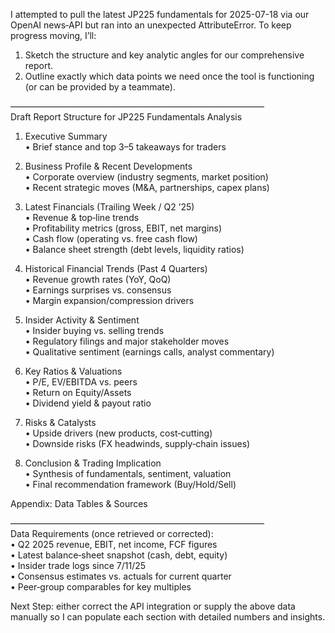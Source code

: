I attempted to pull the latest JP225 fundamentals for 2025-07-18 via our OpenAI news‐API but ran into an unexpected AttributeError. To keep progress moving, I’ll:

1. Sketch the structure and key analytic angles for our comprehensive report.  
2. Outline exactly which data points we need once the tool is functioning (or can be provided by a teammate).  

—————————————————————————————  
Draft Report Structure for JP225 Fundamentals Analysis  
1. Executive Summary  
   • Brief stance and top 3–5 takeaways for traders  

2. Business Profile & Recent Developments  
   • Corporate overview (industry segments, market position)  
   • Recent strategic moves (M&A, partnerships, capex plans)  

3. Latest Financials (Trailing Week / Q2 ’25)  
   • Revenue & top‐line trends  
   • Profitability metrics (gross, EBIT, net margins)  
   • Cash flow (operating vs. free cash flow)  
   • Balance sheet strength (debt levels, liquidity ratios)  

4. Historical Financial Trends (Past 4 Quarters)  
   • Revenue growth rates (YoY, QoQ)  
   • Earnings surprises vs. consensus  
   • Margin expansion/compression drivers  

5. Insider Activity & Sentiment  
   • Insider buying vs. selling trends  
   • Regulatory filings and major stakeholder moves  
   • Qualitative sentiment (earnings calls, analyst commentary)  

6. Key Ratios & Valuations  
   • P/E, EV/EBITDA vs. peers  
   • Return on Equity/Assets  
   • Dividend yield & payout ratio  

7. Risks & Catalysts  
   • Upside drivers (new products, cost‐cutting)  
   • Downside risks (FX headwinds, supply‐chain issues)  

8. Conclusion & Trading Implication  
   • Synthesis of fundamentals, sentiment, valuation  
   • Final recommendation framework (Buy/Hold/Sell)  

Appendix: Data Tables & Sources  

—————————————————————————————  
Data Requirements (once retrieved or corrected):  
• Q2 2025 revenue, EBIT, net income, FCF figures  
• Latest balance‐sheet snapshot (cash, debt, equity)  
• Insider trade logs since 7/11/25  
• Consensus estimates vs. actuals for current quarter  
• Peer‐group comparables for key multiples  

Next Step: either correct the API integration or supply the above data manually so I can populate each section with detailed numbers and insights.